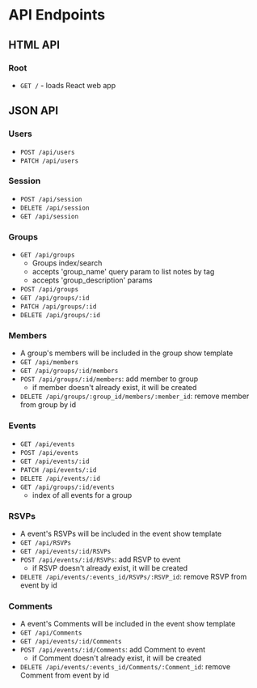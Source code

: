 # API Endpoints

## HTML API

### Root

- `GET /` - loads React web app

## JSON API

### Users

- `POST /api/users`
- `PATCH /api/users`

### Session

- `POST /api/session`
- `DELETE /api/session`
- `GET /api/session`

### Groups

- `GET /api/groups`
  - Groups index/search
  - accepts 'group_name' query param to list notes by tag
  - accepts 'group_description' params
- `POST /api/groups`
- `GET /api/groups/:id`
- `PATCH /api/groups/:id`
- `DELETE /api/groups/:id`

### Members

- A group's members will be included in the group show template
- `GET /api/members`
- `GET /api/groups/:id/members`
- `POST /api/groups/:id/members`: add member to group
  - if member doesn't already exist, it will be created
- `DELETE /api/groups/:group_id/members/:member_id`: remove member from group by
  id

### Events

- `GET /api/events`
- `POST /api/events`
- `GET /api/events/:id`
- `PATCH /api/events/:id`
- `DELETE /api/events/:id`
- `GET /api/groups/:id/events`
  - index of all events for a group

### RSVPs

- A event's RSVPs will be included in the event show template
- `GET /api/RSVPs`
- `GET /api/events/:id/RSVPs`
- `POST /api/events/:id/RSVPs`: add RSVP to event
  - if RSVP doesn't already exist, it will be created
- `DELETE /api/events/:events_id/RSVPs/:RSVP_id`: remove RSVP from event by
  id

### Comments

- A event's Comments will be included in the event show template
- `GET /api/Comments`
- `GET /api/events/:id/Comments`
- `POST /api/events/:id/Comments`: add Comment to event
  - if Comment doesn't already exist, it will be created
- `DELETE /api/events/:events_id/Comments/:Comment_id`: remove Comment from event by
  id


